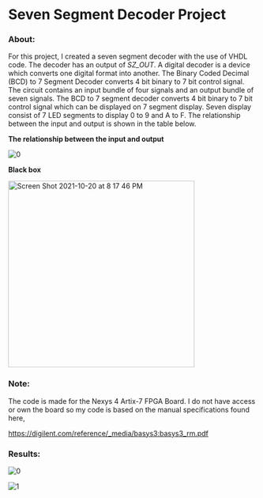 # Seven Segment Decoder Project

### About:

For this project, I created a seven segment decoder with the use of VHDL code. The decoder has an output of *SZ_OUT*. A digital decoder is a device which converts one digital format into another. The Binary Coded Decimal (BCD) to 7 Segment Decoder converts 4 bit binary to 7 bit control signal. The circuit contains an input bundle of four signals and an output bundle of seven signals. The BCD to 7 segment decoder converts 4 bit binary to 7 bit control signal which can be displayed on 7 segment display. Seven display consist of 7 LED segments to display 0 to 9 and A to F. The relationship between the input and output is shown in the table below. 

**The relationship between the input and output**

![0](https://user-images.githubusercontent.com/89553126/138180469-c66523bb-f2bf-42b5-bc41-26f11a1b7f11.png)

**Black box**

<img width="377" alt="Screen Shot 2021-10-20 at 8 17 46 PM" src="https://user-images.githubusercontent.com/89553126/138194093-16b0ead9-3802-4bda-9de0-6f672ba2277b.png">
 
### Note:

The code is made for the Nexys 4 Artix-7 FPGA Board. I do not have access or own the board so my code is based on the manual specifications found here,

https://digilent.com/reference/_media/basys3:basys3_rm.pdf

### Results: 

![0](https://user-images.githubusercontent.com/89553126/138179532-c3e6f2e4-6f4c-451f-b47f-fa39fce5667c.png)

![1](https://user-images.githubusercontent.com/89553126/138179536-9018eec0-4211-4925-9c21-a2869f8cbf2e.png)
